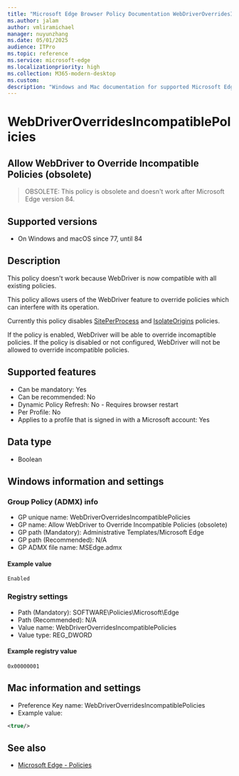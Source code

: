 ```yaml
---
title: "Microsoft Edge Browser Policy Documentation WebDriverOverridesIncompatiblePolicies"
ms.author: jalam
author: vmliramichael
manager: nuyunzhang
ms.date: 05/01/2025
audience: ITPro
ms.topic: reference
ms.service: microsoft-edge
ms.localizationpriority: high
ms.collection: M365-modern-desktop
ms.custom:
description: "Windows and Mac documentation for supported Microsoft Edge Browser policy: Allow WebDriver to Override Incompatible Policies (obsolete)"
---
```


<!--THIS FILE IS AUTOMATICALLY GENERATED. MANUAL CHANGES WILL BE OVERWRITTEN.-->
<!--Please contact the Microsoft Edge Manageability team with any questions.-->

# WebDriverOverridesIncompatiblePolicies

## Allow WebDriver to Override Incompatible Policies (obsolete)
> OBSOLETE: This policy is obsolete and doesn't work after Microsoft Edge version 84.

## Supported versions

- On Windows and macOS since 77, until 84

## Description

This policy doesn't work because WebDriver is now compatible with all existing policies.

This policy allows users of the WebDriver feature to override
policies which can interfere with its operation.

Currently this policy disables [SitePerProcess](SitePerProcess.md) and [IsolateOrigins](IsolateOrigins.md) policies.

If the policy is enabled, WebDriver will be able to override incomaptible
policies.
If the policy is disabled or not configured, WebDriver will not be allowed
to override incompatible policies.

## Supported features

- Can be mandatory: Yes
- Can be recommended: No
- Dynamic Policy Refresh: No - Requires browser restart
- Per Profile: No
- Applies to a profile that is signed in with a Microsoft account: Yes

## Data type

- Boolean

## Windows information and settings

### Group Policy (ADMX) info

- GP unique name: WebDriverOverridesIncompatiblePolicies
- GP name: Allow WebDriver to Override Incompatible Policies (obsolete)
- GP path (Mandatory): Administrative Templates/Microsoft Edge
- GP path (Recommended): N/A
- GP ADMX file name: MSEdge.admx

#### Example value

```
Enabled
```

### Registry settings

- Path (Mandatory): SOFTWARE\Policies\Microsoft\Edge
- Path (Recommended): N/A
- Value name: WebDriverOverridesIncompatiblePolicies
- Value type: REG_DWORD

#### Example registry value

```
0x00000001
```


## Mac information and settings

- Preference Key name: WebDriverOverridesIncompatiblePolicies
- Example value:

```xml
<true/>
```

## See also
- [Microsoft Edge - Policies](../microsoft-edge-policies.md)

